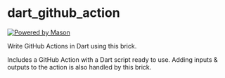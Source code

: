 # dart_github_action

[![Powered by Mason](https://img.shields.io/endpoint?url=https%3A%2F%2Ftinyurl.com%2Fmason-badge)](https://github.com/felangel/mason)

Write GitHub Actions in Dart using this brick.

Includes a GitHub Action with a Dart script ready to use. Adding inputs & outputs to the action is also handled by this brick.
